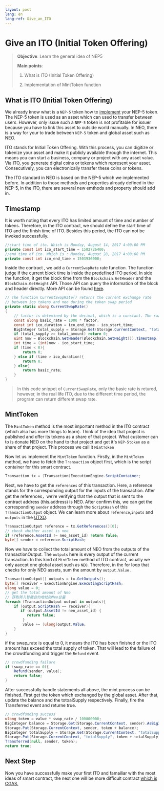 ```yaml
---
layout: post
lang: en
lang-ref: Give_an_ITO
---
```


# Give an ITO (Initial Token Offering)


> 
> **Objective**:  Learn the general idea of NEP5
> 
> **Main points**:
> 
> 1. What is ITO (Initial Token Offering)
> 
> 2. Implementation of MintToken function
> 
> 

## What is ITO (Initial Token Offering)

We already know what is a `NEP-5` token how to [implement](https://github.com/neo-ngd/NEO-Tutorial/blob/steven/smartContract/What_is_nep5.md) your NEP-5 token. The NEP-5 token is used as an asset which can used to transfer between users. However, only issue such a `NEP-5` token is not profitable for issuer because you have to link this asset to outside world manually. In NEO, there is a way for your to trade between `NEP-5` token  and global asset such as NEO.

ITO stands for Initial Token Offering. With this process, you can digitize or tokenize your asset and make it publicly available through the internet. This means you can start a business, company or project with any asset value. Via ITO, you generate digital coins or tokens which represent your asset. Consecutively, you can electronically transfer these coins or tokens.

The ITO standard in NEO is based on the NEP-5 which we implemented before. In addition to those methods and properties already defined in the NEP-5, in the ITO, there are several new emthods and property should add in.

## Timestamp
It is worth noting that every ITO has limited amount of time and number of tokens. Therefore, in the ITO contract, we should define the start time of ITO and the finish time of ITO. Besides this period, the ITO can not be invoked successfully. 
```csharp
//start time of ito. Which is Monday, August 14, 2017 4:00:00 PM
private const int ico_start_time = 1502726400;
//end time of ito. Which is : Monday, August 28, 2017 4:00:00 PM
private const int ico_end_time = 1503936000;
```

Inside the contract , we add a `CurrentSwapRate` rate function. The function judge if the current block time is inside the predefined ITO period. In side the function, it get the block time from the `Blockchain.GetHeader` and the `BlockChain.GetHeight` API. Those API can query the information of the block and header directly. More API can be found [here](https://docs.neo.org/en-us/sc/reference/api/neo.html).

```csharp
// The function CurrentSwapRate() returns the current exchange rate
// between ico tokens and neo during the token swap period
private static ulong CurrentSwapRate()
{
    // factor is detemined by the decimal, which is a constant. The raate means 1 NEO => 1000 NEP5
    const ulong basic_rate = 1000 * factor;
    const int ico_duration = ico_end_time - ico_start_time;
    BigInteger total_supply = Storage.Get(Storage.CurrentContext, "totalSupply").AsBigInteger();
    if (total_supply >= total_amount) return 0;
    uint now = Blockchain.GetHeader(Blockchain.GetHeight()).Timestamp;
    int time = (int)now - ico_start_time;
    if (time < 0){
        return 0;
    } else if (time > ico_duration){
        return 0;
    } else{
        return basic_rate;
    }
}
```
> In this code snippet of `CurrentSwapRate`, only the basic rate is retured, however, in the real life ITO, due to the different time period, the program can return different swap rate.

## MintToken

The `MintToken` method is the most important method in the ITO contract (which also has more things to learn). Think of the idea that project is published and offer its tokens as a share of that project. What customer can to is donate NEO on the hand to that project and get it's `NEP-5token` as a share of that project. This process we call it `MintToken`



Now let us implement the `MintToken` function. Firstly, in the `MintToken` method, we have to fetch the `Transaction` object first, which is the script container for this smart contract. 
```csharp
Transaction tx = (Transaction)ExecutionEngine.ScriptContainer;
```

Next, we have to get the `references` of this transaction. Here, a reference stands for the corresponding output for the inputs of the transaction. After get the references，we’re verifying that the output that is sent to the contract address (this.address) is NEO. After confirm this, we can get the corresponding `sender` address through the `ScriptHash` of this `TransactionOutput` object. We can learn more about `reference`,`inputs` and `outputs` in the [UTXO](https://github.com/neo-ngd/NEO-Tutorial/blob/master/9-smartContract/UTXO.md).

```csharp
TransactionOutput reference = tx.GetReferences()[0];
// check whether asset is neo
if (reference.AssetId != neo_asset_id) return false;
byte[] sender = reference.ScriptHash;
```

Now we have to collect the total amount of NEO from the outputs of the transactionOutput.  The `outputs` here is every output of the current transaction. In this kind of `MintToken` method of ITO contract, usually we only aaccpt one global asset such as `NEO`. Therefore, in the for loop that checks for only NEO assets, sum the amount by `output.Value` .

```csharp
TransactionOutput[] outputs = tx.GetOutputs();
byte[] receiver = ExecutionEngine.ExecutingScriptHash;
ulong value = 0;
// get the total amount of Neo
// 获取转入智能合约地址的Neo总量
foreach (TransactionOutput output in outputs){
    if (output.ScriptHash == receiver){
       if (output.AssetId != neo_asset_id) {
          return false;
        }
        value += (ulong)output.Value;
    }
}
```
if the swap_rate is equal to 0, it means the ITO has been finished or the ITO amount has exceed the total supply of token. That will lead to the failure of the crowdfunding and trigger the `Refund` event.
```csharp
// crowdfunding failure
if (swap_rate == 0){
    Refund(sender, value);
    return false;
}
```
After successfully handle statements all above, the mint process can be finished. First get the token which exchanged by the global asset. After that, update the balance and the totoalSupply respectively. Finally, fire the Transferred event and returne true.
```csharp           
// crowdfunding success
ulong token = value * swap_rate / 100000000;
BigInteger balance = Storage.Get(Storage.CurrentContext, sender).AsBigInteger();
Storage.Put(Storage.CurrentContext, sender, token + balance);
BigInteger totalSupply = Storage.Get(Storage.CurrentContext, "totalSupply").AsBigInteger();
Storage.Put(Storage.CurrentContext, "totalSupply", token + totalSupply);
Transferred(null, sender, token);
return true;
```


## Next Step
Now you have successfully make your first ITO and famailiar with the most ideas of smart contract, the next one will be more difficult contract [which is CGAS.](https://github.com/neo-ngd/NEO-Tutorial/blob/master/9-smartContract/cgas/1_what_is_cgas.md)
